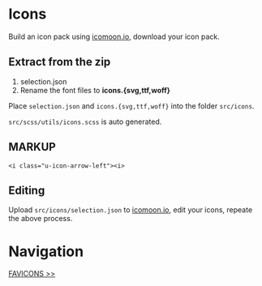 # Icons

Build an icon pack using [icomoon.io](https://icomoon.io/), download your icon pack.

## Extract from the zip

1. selection.json
2. Rename the font files to **icons.{svg,ttf,woff}**

Place `selection.json` and `icons.{svg,ttf,woff}` into the folder `src/icons`.

`src/scss/utils/icons.scss` is auto generated.

## MARKUP

`<i class="u-icon-arrow-left"><i>`

## Editing

Upload `src/icons/selection.json` to [icomoon.io](https://icomoon.io/), edit your icons, repeate the above process.

# Navigation

[FAVICONS >>](favicons.md)
